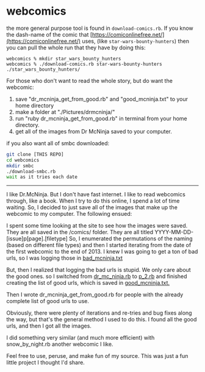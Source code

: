webcomics
=========

the more general purpose tool is found in `download-comics.rb`. If you know the dash-name of the comic that [https://comiconlinefree.net/](https://comiconlinefree.net/) uses, (like `star-wars-bounty-hunters`) then you can pull the whole run that they have by doing this:

```
webcomics % mkdir star_wars_bounty_hunters
webcomics % ./download-comics.rb star-wars-bounty-hunters ./star_wars_bounty_hunters/
```


For those who don't want to read the whole story, but do want the webcomic:

1. save "dr_mcninja_get_from_good.rb" and "good_mcninja.txt" to your home directory
2. make a folder at "./Pictures/drmcninja/"
3. run "ruby dr_mcninja_get_from_good.rb" in terminal from your home directory.
4. get all of the images from Dr McNinja saved to your computer.

if you also want all of smbc downloaded:
```bash
git clone [THIS REPO]
cd webcomics
mkdir smbc
./download-smbc.rb
wait as it tries each date
```

--------------------------------------------------------------------------------------------------------------------

I like Dr.McNinja. But I don't have fast internet. I like to read webcomics through, like a book. When I try to do this online, I spend a lot of time waiting. So, I decided to just save all of the images that make up the webcomic to my computer. The following ensued:

I spent some time looking at the site to see how the images were saved.
They are all saved in the /comics/ folder.
They are all titled YYYY-MM-DD-[issue]p[page].[filetype]
So, I enumerated the permutations of the naming (based on different file types)
and then I started iterating from the date of the first webcomic to the end of 2013.
I knew I was going to get a ton of bad urls, so I was logging those in [bad_mcninja.txt](https://github.com/Tenari/webcomics/blob/master/bad_mcninja.txt)

But, then I realized that logging the bad urls is stupid. We only care about the good ones.
so I switched from [dr_mc_ninja.rb](https://github.com/Tenari/webcomics/blob/master/dr_mc_ninja.rb) to [p_2.rb](https://github.com/Tenari/webcomics/blob/master/p_2.rb) and finished creating the list of good urls, which is saved in [good_mcninja.txt.](https://github.com/Tenari/webcomics/blob/master/good_mcninja.txt)

Then I wrote 
    dr_mcninja_get_from_good.rb
for people with the already complete list of good urls to use.

Obviously, there were plenty of iterations and re-tries and bug fixes along the way, but that's the general method I used to do this. I found all the good urls, and then I got all the images.

I did something very similar (and much more efficient) with 
    snow_by_night.rb
another webcomic I like.

Feel free to use, peruse, and make fun of my source. This was just a fun little project I thought I'd share.
